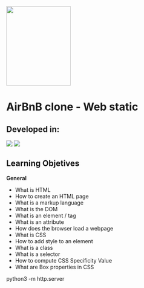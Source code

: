<img src="https://blog.holbertonschool.com/wp-content/uploads/2020/04/unnamed-2.png" width="170" height="210">

# AirBnB clone - Web static

## Developed in:
<img src="https://img.icons8.com/color/48/000000/html-5--v1.png"/> <img src="https://img.icons8.com/color/48/000000/css3.png"/>

## Learning Objetives

 **General**

* What is HTML
* How to create an HTML page
* What is a markup language
* What is the DOM
* What is an element / tag
* What is an attribute
* How does the browser load a webpage
* What is CSS
* How to add style to an element
* What is a class
* What is a selector
* How to compute CSS Specificity Value
* What are Box properties in CSS



python3 -m http.server
